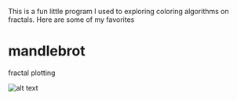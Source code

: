 This is a fun little program I used to exploring coloring algorithms on fractals. Here are some of my favorites

# mandlebrot
fractal plotting

![alt text](https://photos.app.goo.gl/LNbAWh76Q6cwD59X9 "Green Forest")

